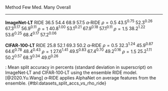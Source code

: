 Method                        Few            Med.            Many         Overall
-----------------  --------------  --------------  --------------  --------------
**ImageNet‑LT**
RIDE                       $36.5$          $54.4$          $68.9$          $57.5$
$\alpha$‑RIDE
$\rho=0.5$          $43.5^{0.75}$   $52.3^{0.26}$   $67.3^{0.17}$   $56.9^{0.11}$
$\rho=1$            $40.8^{1.00}$   $53.1^{0.21}$   $67.9^{0.18}$   $57.1^{0.11}$
$\rho=1.5$          $38.2^{1.22}$   $53.6^{0.25}$   $68.4^{0.17}$   $57.2^{0.06}$
<!--  -->
**CIFAR‑100‑LT**
RIDE                       $25.8$          $52.1$          $69.3$          $50.2$
$\alpha$‑RIDE
$\rho=0.5$          $32.3^{1.24}$   $45.9^{0.87}$   $64.6^{0.78}$   $48.4^{0.43}$
$\rho=1$            $27.6^{1.41}$   $49.5^{0.83}$   $67.4^{0.70}$   $49.2^{0.16}$
$\rho=1.5$          $25.2^{1.11}$   $50.2^{0.57}$   $68.3^{0.34}$   $49.0^{0.26}$

: Mean split accuracy in percents (standard deviation in superscript) on ImageNet‑LT and CIFAR‑100‑LT using the ensemble RIDE model.[@2020.Yu.Wang] $\alpha$‑RIDE applies AlphaNet on average features from the ensemble. {#tbl:datasets_split_accs_vs_rho_ride}
